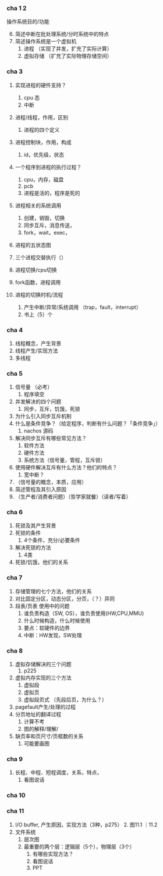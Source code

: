 ### cha 1 2 
操作系统目的/功能

6. 简述中断在批处理系统/分时系统中的特点
7. 简述操作系统是一个虚拟机
	1. 进程 （实现了并发，扩充了实际计算）
	2. 虚拟存储 （扩充了实际物理存储空间）


### cha 3 
1. 实现进程的硬件支持？
	1. cpu 态
	2. 中断

2. 进程/线程，作用，区别
	1. 进程的四个定义
3. 进程控制块，作用，构成
	1. id，优先级，状态
4. 一个程序到进程的执行过程？
	1. cpu，内存，磁盘
	2. pcb
	3. 进程是活的，程序是死的
5. 进程相关的系统调用
	1. 创建，销毁，切换
	2. 同步互斥，消息传送，
	3. fork，wait，exec，
6. 进程的五状态图
7. 三个进程交替执行（）
8. 进程切换/cpu切换
9. fork函数，进程调用
10. 进程的切换时机/流程
	1. 产生中断/异常/系统调用 （trap，fault，interrupt）
	2. 书上（5）个


### cha 4
1. 线程概念，产生背景
2. 线程产生/实现方法
3. 多线程


### cha 5 
1. 信号量 （必考）
	1. 程序填空
2. 并发解决的四个问题
	1. 同步，互斥，饥饿，死锁
3. 为什么引入同步互斥机制
4. 什么是条件竞争？（给定程序，判断有什么问题？「条件竞争」）
	1. nachos 源码
5. 解决同步互斥有哪些常见方法？
	1. 软件方法
	2. 硬件方法
	3. 系统方法（信号量，管程，互斥锁）
6. 使用硬件解决互斥有什么方法？他们的特点？
	1. 宽中断？
7. （信号量的概念，本质，应用）
8. 简述管程及其引入原因
9. （生产者/消费者问题）（哲学家就餐）（读者/写着）


### cha 6
1. 死锁及其产生背景
2. 死锁的条件
	1. 4个条件，充分/必要条件
3. 解决死锁的方法
	1. 4类
4. 死锁/饥饿，他们的关系


### cha 7 
1. 存储管理的七个方法，他们的关系
2. 对比固定分区，动态分区，分页，（？）异同
3. 段表/页表 使用中的问题
	1. 谁负责构造（SW, OS），谁负责使用(HW,CPU,MMU)
	2. 什么时候构造，什么时候使用
	3. 要点：软硬件的边界
	4. 中断：HW发现，SW处理


### cha 8
1. 虚拟存储解决的三个问题
	1. p225
2. 虚拟内存实现的三个方法
	1. 虚拟段
	2. 虚拟页
	3. 虚拟段页式 （先段后页，为什么？）
3. pagefault产生/处理的过程
4. 分页地址的翻译过程
	1. 计算不考
	2. 图的解释/理解/
5. 缺页率和页尺寸/页框数的关系
	1. 可能要画图


### cha 9
1. 长程、中程、短程调度，关系，特点，
	1. 看图说话

### cha 10

### cha 11
1. I/O buffer, 产生原因，实现方法（3种，p275）
	2. 图11.1 ｜11.2
2. 文件系统
	1. 层次图
	2. 最重要的两个层：逻辑层（5个），物理层（3个）
		1. 有哪些实现方法？
		2. 看图说话
		3. PPT

